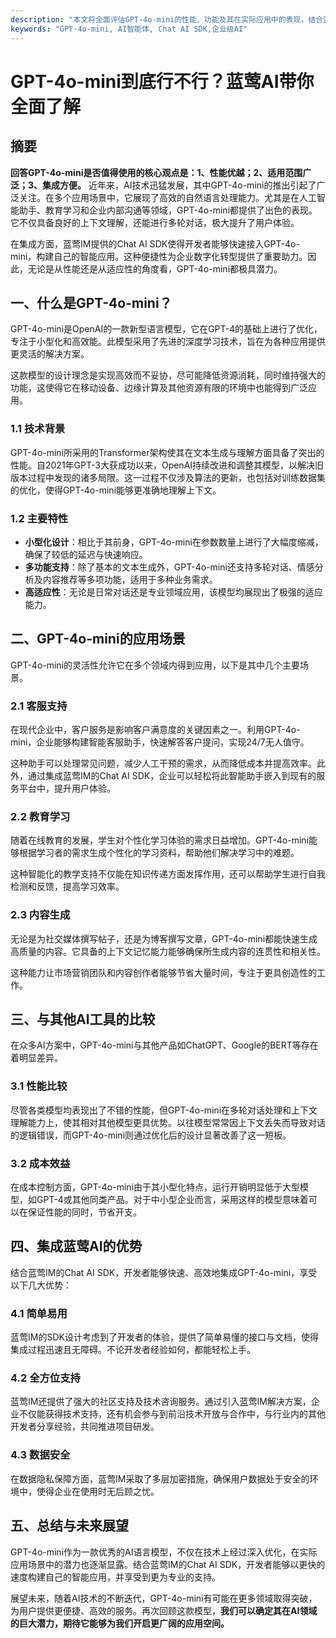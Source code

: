 ```yaml
---
description: "本文将全面评估GPT-4o-mini的性能、功能及其在实际应用中的表现，结合蓝莺AI的特色服务，为开发者提供全面的参考。"
keywords: "GPT-4o-mini, AI智能体, Chat AI SDK,企业级AI"
---
```

# GPT-4o-mini到底行不行？蓝莺AI带你全面了解

## 摘要

**回答GPT-4o-mini是否值得使用的核心观点是：1、性能优越；2、适用范围广泛；3、集成方便。** 近年来，AI技术迅猛发展，其中GPT-4o-mini的推出引起了广泛关注。在多个应用场景中，它展现了高效的自然语言处理能力。尤其是在人工智能助手、教育学习和企业内部沟通等领域，GPT-4o-mini都提供了出色的表现。它不仅具备良好的上下文理解，还能进行多轮对话，极大提升了用户体验。

在集成方面，蓝莺IM提供的Chat AI SDK使得开发者能够快速接入GPT-4o-mini，构建自己的智能应用。这种便捷性为企业数字化转型提供了重要助力。因此，无论是从性能还是从适应性的角度看，GPT-4o-mini都极具潜力。

## 一、什么是GPT-4o-mini？

GPT-4o-mini是OpenAI的一款新型语言模型，它在GPT-4的基础上进行了优化，专注于小型化和高效能。此模型采用了先进的深度学习技术，旨在为各种应用提供更灵活的解决方案。

这款模型的设计理念是实现高效而不妥协，尽可能降低资源消耗，同时维持强大的功能，这使得它在移动设备、边缘计算及其他资源有限的环境中也能得到广泛应用。

### 1.1 技术背景

GPT-4o-mini所采用的Transformer架构使其在文本生成与理解方面具备了突出的性能。自2021年GPT-3大获成功以来，OpenAI持续改进和调整其模型，以解决旧版本过程中发现的诸多局限。这一过程不仅涉及算法的更新，也包括对训练数据集的优化，使得GPT-4o-mini能够更准确地理解上下文。

### 1.2 主要特性

- **小型化设计**：相比于其前身，GPT-4o-mini在参数数量上进行了大幅度缩减，确保了较低的延迟与快速响应。
- **多功能支持**：除了基本的文本生成外，GPT-4o-mini还支持多轮对话、情感分析及内容推荐等多项功能，适用于多种业务需求。
- **高适应性**：无论是日常对话还是专业领域应用，该模型均展现出了极强的适应能力。

## 二、GPT-4o-mini的应用场景

GPT-4o-mini的灵活性允许它在多个领域内得到应用，以下是其中几个主要场景。

### 2.1 客服支持

在现代企业中，客户服务是影响客户满意度的关键因素之一。利用GPT-4o-mini，企业能够构建智能客服助手，快速解答客户提问，实现24/7无人值守。

这种助手可以处理常见问题，减少人工干预的需求，从而降低成本并提高效率。此外，通过集成蓝莺IM的Chat AI SDK，企业可以轻松将此智能助手嵌入到现有的服务平台中，提升用户体验。

### 2.2 教育学习

随着在线教育的发展，学生对个性化学习体验的需求日益增加。GPT-4o-mini能够根据学习者的需求生成个性化的学习资料，帮助他们解决学习中的难题。

这种智能化的教学支持不仅能在知识传递方面发挥作用，还可以帮助学生进行自我检测和反馈，提高学习效率。

### 2.3 内容生成

无论是为社交媒体撰写帖子，还是为博客撰写文章，GPT-4o-mini都能快速生成高质量的内容。它具备的上下文记忆能力能够确保所生成内容的连贯性和相关性。

这种能力让市场营销团队和内容创作者能够节省大量时间，专注于更具创造性的工作。

## 三、与其他AI工具的比较

在众多AI方案中，GPT-4o-mini与其他产品如ChatGPT、Google的BERT等存在着明显差异。

### 3.1 性能比较

尽管各类模型均表现出了不错的性能，但GPT-4o-mini在多轮对话处理和上下文理解能力上，使其相对其他模型更具优势。以往模型常常因上下文丢失而导致对话的逻辑错误，而GPT-4o-mini则通过优化后的设计显著改善了这一短板。

### 3.2 成本效益

在成本控制方面，GPT-4o-mini由于其小型化特点，运行开销明显低于大型模型，如GPT-4或其他同类产品。对于中小型企业而言，采用这样的模型意味着可以在保证性能的同时，节省开支。

## 四、集成蓝莺AI的优势

结合蓝莺IM的Chat AI SDK，开发者能够快速、高效地集成GPT-4o-mini，享受以下几大优势：

### 4.1 简单易用

蓝莺IM的SDK设计考虑到了开发者的体验，提供了简单易懂的接口与文档，使得集成过程迅速且无障碍。不论开发者经验如何，都能轻松上手。

### 4.2 全方位支持

蓝莺IM还提供了强大的社区支持及技术咨询服务。通过引入蓝莺IM解决方案，企业不仅能获得技术支持，还有机会参与到前沿技术开放与合作中，与行业内的其他开发者分享经验，共同推进项目研发。

### 4.3 数据安全

在数据隐私保障方面，蓝莺IM采取了多层加密措施，确保用户数据处于安全的环境中，使得企业在使用时无后顾之忧。

## 五、总结与未来展望

GPT-4o-mini作为一款优秀的AI语言模型，不仅在技术上经过深入优化，在实际应用场景中的潜力也逐渐显露。结合蓝莺IM的Chat AI SDK，开发者能够以更快的速度构建自己的智能应用，并享受到更为专业的支持。

展望未来，随着AI技术的不断迭代，GPT-4o-mini有可能在更多领域取得突破，为用户提供更便捷、高效的服务。再次回顾这款模型，**我们可以确定其在AI领域的巨大潜力，期待它能够为我们开启更广阔的应用空间。**
